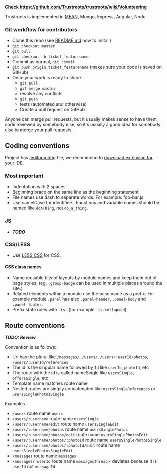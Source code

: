 **Check https://github.com/Trustroots/trustroots/wiki/Volunteering**

Trustroots is implemented in [MEAN](http://mean.io/#!/), Mongo, Express, Angular, Node.

### Git workflow for contributors

* Clone this repo (see [README.md](https://github.com/Trustroots/trustroots/blob/master/README.md) how to install)
* `git checkout master`
* `git pull`
* `git checkout -b ticket_featurename`
* Commit as normal, `git commit`
* `git push origin ticket_featurename` (makes sure your code is saved on GitHub)
* Once your work is ready to share...
    * `git pull`
    * `git merge master`
    * resolve any conflicts
    * `git push`
    * tests (automated and otherwise)
    * Create a pull request on GitHub

Anyone can merge pull requests, but it usually makes sense to have them code reviewed by somebody else, so it's usually a good idea for somebody else to merge your pull requests.

## Coding conventions

Project has [.editorconfig](https://github.com/Trustroots/trustroots/blob/master/.editorconfig) file, we recommend to [download extension for your IDE](http://editorconfig.org/#download).

### Most important
- Indentation with 2 spaces
- Beginning brace on the same line as the beginning statement
- File names use dash to separate words. For example: foo-bar.js
- Use camelCase for identifiers. Functions and variable names should be named like `doAThing`, not `do_a_thing`.

### JS
- _**TODO**_

### CSS/LESS
- Use [LESS CSS](http://lesscss.org/) for CSS.

#### CSS class names
- Name reusable bits of layouts by module names and keep them out of page styles, (eg. `.group-badge` can be used in multiple places around the site.)
- Related elements within a module use the base name as a prefix. For example module `.panel` has also `.panel-header`, `.panel-body` and `.panel-footer`.
- Prefix state rules with `.is-` (for example `.is-collapsed`).

## Route conventions
_**TODO: Review**_

Convention is as follows:
* Url has the plural like `/messages/`, `/users/`, `/users/:userId/photos`, `/users/:userId/references`
* The id is the singular name followed by `Id` like `userId`, `photoId`, etc
* The route with the id is called nameSingle like `usersSingle`, `offersSingle`, etc
* Template name matches route name
* Nested routes are simply concatenated like `usersSingleReferences` or `usersSinglePhotosSingle`

Examples

* `/users` route name `users`
* `/users/:username` route name `usersSingle`
* `/users/:username/edit` route name `usersSingleEdit`
* `/users/:username/photos` route name `usersSinglePhotos`
* `/users/:username/photos/edit` route name `usersSinglePhotosEdit`
* `/users/:username/photos/:photoId` route name `usersSinglePhotosSingle`
* `/users/:username/photos/:photoId/edit` route name `usersSinglePhotosSingleEdit`
* `/messages` route name `messages`
* `/messages/:userId` route name `messagesThread` - deviates because it is `userId` not `messageId`
